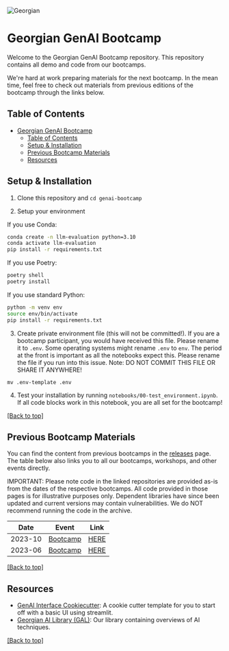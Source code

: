 ![Georgian](assets/georgian-logo.png)

# Georgian GenAI Bootcamp

Welcome to the Georgian GenAI Bootcamp repository. This repository contains all demo and code from our bootcamps. 

We're hard at work preparing materials for the next bootcamp. In the mean time, feel free to check out materials from previous editions of the bootcamp through the links below.

## Table of Contents
- [Georgian GenAI Bootcamp](#georgian-genai-bootcamp)
  - [Table of Contents](#table-of-contents)
  - [Setup \& Installation](#setup--installation)
  - [Previous Bootcamp Materials](#previous-bootcamp-materials)
  - [Resources](#resources)


## Setup & Installation

1. Clone this repository and `cd genai-bootcamp`

2. Setup your environment

If you use Conda:

```bash
conda create -n llm-evaluation python=3.10
conda activate llm-evaluation
pip install -r requirements.txt
```

If you use Poetry:

```bash
poetry shell
poetry install
```

If you use standard Python:

```bash
python -m venv env
source env/bin/activate
pip install -r requirements.txt
```

3. Create private environment file (this will not be committed!). If you are a bootcamp participant, you would have received this file. Please rename it to `.env`. Some operating systems might rename `.env` to `env`. The period at the front is important as all the notebooks expect this. Please rename the file if you run into this issue.
Note: DO NOT COMMIT THIS FILE OR SHARE IT ANYWHERE!
```
mv .env-template .env
```

4. Test your installation by running `notebooks/00-test_environment.ipynb`. If all code blocks work in this notebook, you are all set for the bootcamp!

[[Back to top]](#)

## Previous Bootcamp Materials

You can find the content from previous bootcamps in the [releases](https://github.com/georgian-io/genai-bootcamp/releases) page. The table below also links you to all our bootcamps, workshops, and other events directly. 

IMPORTANT: Please note code in the linked repositories are provided as-is from the dates of the respective bootcamps. All code provided in those pages is for illustrative purposes only. Dependent libraries have since been updated and current versions may contain vulnerabilities. We do NOT recommend running the code in the archive.

| Date    | Event                                                                                           | Link                                                                                |
| ------- | ----------------------------------------------------------------------------------------------- | ----------------------------------------------------------------------------------- |
| 2023-10 | [Bootcamp](https://github.com/georgian-io/genai-bootcamp/releases/tag/2023_10_october_bootcamp) | [HERE](https://github.com/georgian-io/genai-bootcamp/tree/2023_10_october_bootcamp) |
| 2023-06 | [Bootcamp](https://github.com/georgian-io/genai-bootcamp/releases/tag/2023_06_june_bootcamp)    | [HERE](https://github.com/georgian-io/genai-bootcamp/tree/2023_06_june_bootcamp)    |

[[Back to top]](#)

## Resources

* [GenAI Interface Cookiecutter](https://github.com/rodrigo-georgian/genai-interface-cookiecutter): A cookie cutter template for you to start off with a basic UI using streamlit.
* [Georgian AI Library (GAL)](https://github.com/georgian-io/GAL): Our library containing overviews of AI techniques.

[[Back to top]](#)